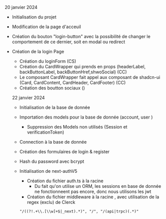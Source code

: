 20 janvier 2024

- Initialisation du projet
- Modification de la page d'acceuil
- Création du bouton "login-button" avec la possibilité de changer le comportement de ce dernier, soit en modal ou redirect
- Création de la login Page

  - Création du loginForm (CS)
  - Création du CardWrapper qui prends en props (headerLabel, backButtonLabel, backButtonHref,shwoSocial) (CC)
  - Le composant CardWrapper fait appel aux composant de shadcn-ui (Card, CardContent, CardHeader, CardFooter) (CC)
  - Création des boutton sociaux ()

  22 janvier 2024

  - Initialisation de la base de donnée
  - Importation des models pour la base de donnée (account, user )
    - Suppression des Models non utilisés (Session et verificationToken)
  - Connection à la base de donnée
  - Création des formulaires de login & register
  - Hash du password avec bcrypt
  - Initialisation de next-authV5

    - Création du fichier auth.ts à la racine
      - Du fait qu'on utilise un ORM, les sessions en base de donnée ne fonctionneent pas encore,
        donc nous utilisons les jwt
    - Création du fichier middleware à la racine , avec utilisation de la regex (exclu) de Clerck

    ```
    "/((?!.+\\.[\\w]+$|_next).*)", "/", "/(api|trpc)(.*)"
    ```
